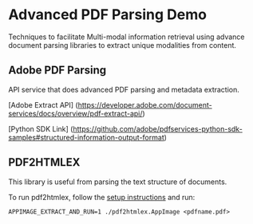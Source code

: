 # Advanced PDF Parsing Demo
Techniques to facilitate Multi-modal information retrieval using advance document parsing libraries to extract unique modalities from content.


## Adobe PDF Parsing
API service that does advanced PDF parsing and metadata extraction.

[Adobe Extract API] (https://developer.adobe.com/document-services/docs/overview/pdf-extract-api/)

[Python SDK Link] (https://github.com/adobe/pdfservices-python-sdk-samples#structured-information-output-format)

## PDF2HTMLEX
This library is useful from parsing the text structure of documents.

To run pdf2htmlex,
follow the [setup instructions](https://github.com/pdf2htmlEX/pdf2htmlEX/wiki/Download-AppImage) 
and run:
```
APPIMAGE_EXTRACT_AND_RUN=1 ./pdf2htmlex.AppImage <pdfname.pdf>
```
